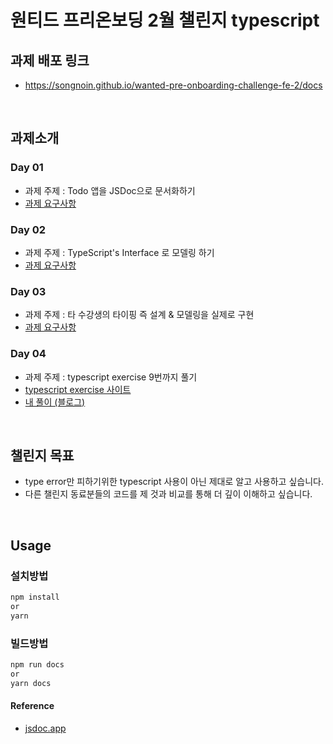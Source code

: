 # 원티드 프리온보딩 2월 챌린지 typescript
## 과제 배포 링크
- https://songnoin.github.io/wanted-pre-onboarding-challenge-fe-2/docs
<br/>

## 과제소개

### Day 01
- 과제 주제 : Todo 앱을 JSDoc으로 문서화하기
- [과제 요구사항](https://gist.github.com/pocojang/3c3d4470a3d2a978b5ebfb3f613e40fa)

### Day 02
- 과제 주제 : TypeScript's Interface 로 모델링 하기
- [과제 요구사항](https://gist.github.com/pocojang/65f0d47bd34f9ee97ca55d8c7850662f)

### Day 03
- 과제 주제 : 타 수강생의 타이핑 즉 설계 & 모델링을 실제로 구현
- [과제 요구사항](https://gist.github.com/pocojang/e247baddfb4345903751ec592fd836ff)

### Day 04
- 과제 주제 : typescript exercise 9번까지 풀기
- [typescript exercise 사이트](https://typescript-exercises.github.io/)
- [내 풀이 (블로그)](https://velog.io/@as5427072/Typescript-Exercise-%ED%92%80%EC%9D%B4)

<br/>

##  챌린지 목표
- type error만 피하기위한 typescript 사용이 아닌 제대로 알고 사용하고 싶습니다.
- 다른 챌린지 동료분들의 코드를 제 것과 비교를 통해 더 깊이 이해하고 싶습니다.
<br/>

## Usage

### 설치방법

```bash
npm install
or
yarn
```

### 빌드방법

```bash
npm run docs
or
yarn docs
```

#### Reference

- [jsdoc.app](https://jsdoc.app)
